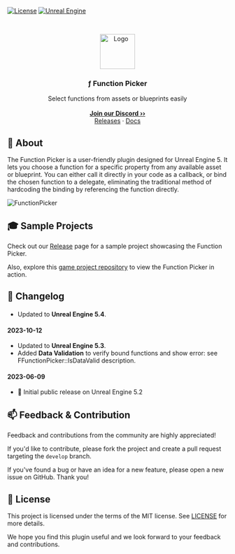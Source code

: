 <a href="https://github.com/JanSeliv/FunctionPicker/blob/main/LICENSE">![License](https://img.shields.io/badge/license-MIT-brightgreen.svg)</a>
<a href="https://www.unrealengine.com/">![Unreal Engine](https://img.shields.io/badge/Unreal-5.3-dea309?style=flat&logo=unrealengine)</a>

<br/>
<p align="center">
<a href="https://github.com/JanSeliv/FunctionPicker">
<img src="https://github.com/JanSeliv/FunctionPicker/blob/main/Resources/Icon128.png?raw=true" alt="Logo" width="80" height="80">
</a>
<h3 align="center">ƒ Function Picker</h3>
<p align="center">
Select functions from assets or blueprints easily
<br/>
<br/>
<a href="https://discord.gg/jbWgwDefnE"><strong>Join our Discord ››</strong></a>
<br/>
<a href="https://github.com/JanSeliv/FunctionPicker/releases">Releases</a>
·
<a href="https://docs.google.com/document/d/1OcSFNPq_ZU5jt3nuFPSXep7BEQu5bC2CMEpWwsUJhxY">Docs</a>
</p>

## 🌟 About

The Function Picker is a user-friendly plugin designed for Unreal Engine 5. It lets you choose a function for a specific property from any available asset or blueprint. You can either call it directly in your code as a callback, or bind the chosen function to a delegate, eliminating the traditional method of hardcoding the binding by referencing the function directly.

![FunctionPicker](https://github.com/JanSeliv/FunctionPicker/assets/20540872/6371cfb4-7e4e-4f4e-84e6-12eab9adb375)

## 🎓 Sample Projects

Check out our [Release](https://github.com/JanSeliv/FunctionPicker/releases) page for a sample project showcasing the Function Picker.

Also, explore this [game project repository](https://github.com/JanSeliv/Bomber) to view the Function Picker in action.

## 📅 Changelog
#### 
- Updated to **Unreal Engine 5.4**.
#### 2023-10-12
- Updated to **Unreal Engine 5.3**.
- Added **Data Validation** to verify bound functions and show error: see FFunctionPicker::IsDataValid description.
#### 2023-06-09
- 🎉 Initial public release on Unreal Engine 5.2

## 📫 Feedback & Contribution

Feedback and contributions from the community are highly appreciated!

If you'd like to contribute, please fork the project and create a pull request targeting the `develop` branch.

If you've found a bug or have an idea for a new feature, please open a new issue on GitHub. Thank you!

## 📜 License

This project is licensed under the terms of the MIT license. See [LICENSE](LICENSE) for more details.

We hope you find this plugin useful and we look forward to your feedback and contributions.
